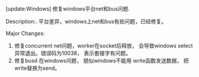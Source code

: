[update:Windows] 修复windows平台net和bus问题.

Description:.
平台差异，windows上net和bus有些问题，已经修复。

Major Changes:
1. 修复concurrent net问题，worker在socket后释放， 
   会导致windows select异常退出。错误码为10038，
   表示套接字有问题。
2. 修复busd 在windows问题， 貌似windows不能用
   write函数发送数据， 把write替换为send。